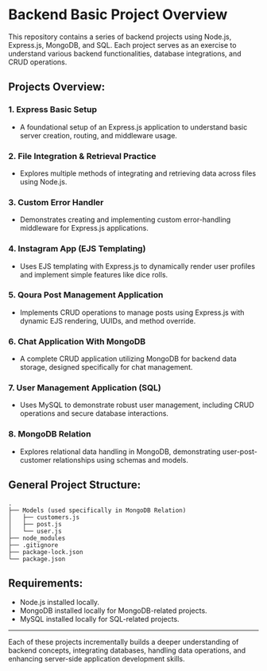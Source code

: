 
# Backend Basic Project Overview

This repository contains a series of backend projects using Node.js, Express.js, MongoDB, and SQL. Each project serves as an exercise to understand various backend functionalities, database integrations, and CRUD operations.

## Projects Overview:

### 1. Express Basic Setup
- A foundational setup of an Express.js application to understand basic server creation, routing, and middleware usage.

### 2. File Integration & Retrieval Practice
- Explores multiple methods of integrating and retrieving data across files using Node.js.

### 3. Custom Error Handler
- Demonstrates creating and implementing custom error-handling middleware for Express.js applications.

### 4. Instagram App (EJS Templating)
- Uses EJS templating with Express.js to dynamically render user profiles and implement simple features like dice rolls.

### 5. Qoura Post Management Application
- Implements CRUD operations to manage posts using Express.js with dynamic EJS rendering, UUIDs, and method override.

### 6. Chat Application With MongoDB
- A complete CRUD application utilizing MongoDB for backend data storage, designed specifically for chat management.

### 7. User Management Application (SQL)
- Uses MySQL to demonstrate robust user management, including CRUD operations and secure database interactions.

### 8. MongoDB Relation
- Explores relational data handling in MongoDB, demonstrating user-post-customer relationships using schemas and models.

## General Project Structure:
```
.
├── Models (used specifically in MongoDB Relation)
│   ├── customers.js
│   ├── post.js
│   └── user.js
├── node_modules
├── .gitignore
├── package-lock.json
└── package.json
```

## Requirements:
- Node.js installed locally.
- MongoDB installed locally for MongoDB-related projects.
- MySQL installed locally for SQL-related projects.

---
Each of these projects incrementally builds a deeper understanding of backend concepts, integrating databases, handling data operations, and enhancing server-side application development skills.
